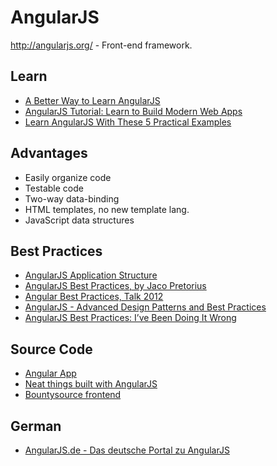 # AngularJS

http://angularjs.org/ - Front-end framework.

## Learn
* [A Better Way to Learn AngularJS](http://www.thinkster.io/pick/51d287681e4b9c9098000013/a-better-way-to-learn-angularjs)
* [AngularJS Tutorial: Learn to Build Modern Web Apps](http://www.thinkster.io/pick/GUIDJbpIie/angularjs-tutorial-learn-to-build-modern-web-apps)
* [Learn AngularJS With These 5 Practical Examples](http://tutorialzine.com/2013/08/learn-angularjs-5-examples/)

## Advantages
* Easily organize code
* Testable code
* Two-way data-binding
* HTML templates, no new template lang.
* JavaScript data structures


## Best Practices
* [AngularJS Application Structure](https://docs.google.com/presentation/d/1PgW0y9sg8tbLYrO5cXRVwepdYFZ_dxV3qb6kTOyt5Ec/edit?pli=1#slide=id.p)
* [AngularJS Best Practices, by Jaco Pretorius](http://www.jacopretorius.net/2013/07/angularjs-best-practices.html)
* [Angular Best Practices, Talk 2012](http://fastandfluid.com/PublicDownloads/AngularBestPractices_2012-12-11.pdf)
* [AngularJS - Advanced Design Patterns and Best Practices](http://trochette.github.io/Angular-Design-Patterns-Best-Practices/#/intro)
* [AngularJS Best Practices: I’ve Been Doing It Wrong](http://blog.artlogic.com/2013/05/02/ive-been-doing-it-wrong-part-1-of-3/)

## Source Code
* [Angular App](https://github.com/angular-app/angular-app/)
* [Neat things built with AngularJS](http://builtwith.angularjs.org/)
* [Bountysource frontend](https://github.com/bountysource/frontend)

## German
* [AngularJS.de - Das deutsche Portal zu AngularJS](http://angularjs.de/)
